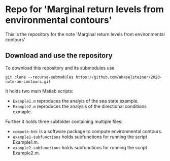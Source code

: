 # Repo for 'Marginal return levels from environmental contours'

This is the repository for the note 'Marginal return levels from environmental contours'

## Download and use the repository
To download this repository and its submodules use
```console
git clone --recurse-submodules https://github.com/ahaselsteiner/2020-note-on-contours.git
```

It holds two main Matlab scripts:
* `Example1.m` reproduces the analyis of the sea state example.
* `Example2.m` reproduces the analysis of the directional conditions exmaple.

Further it holds three subfolder containing multiple files:
* `compute-hdc` is a software package to compute environmental contours.
* `example1-subfunctions` holds subfunctions for running the script Example1.m.
* `example2-subfunctions` holds subfunctions for running the script Example2.m.
